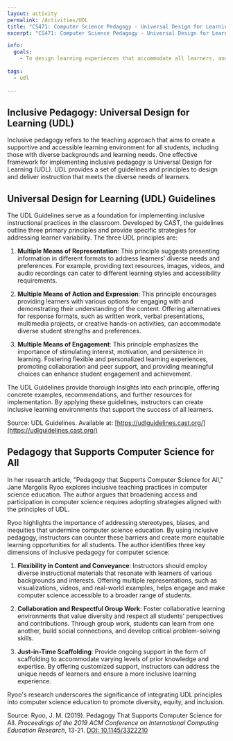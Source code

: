 ```yaml
---
layout: activity
permalink: /Activities/UDL
title: "CS471: Computer Science Pedagogy - Universal Design for Learning"
excerpt: "CS471: Computer Science Pedagogy - Universal Design for Learning"

info:
  goals: 
    - To design learning experiences that accommodate all learners, and that celebrate the different perspectives and needs that each individual student brings to the table
        
tags:
  - udl
  
---
```


## Inclusive Pedagogy: Universal Design for Learning (UDL) 

Inclusive pedagogy refers to the teaching approach that aims to create a supportive and accessible learning environment for all students, including those with diverse backgrounds and learning needs. One effective framework for implementing inclusive pedagogy is Universal Design for Learning (UDL). UDL provides a set of guidelines and principles to design and deliver instruction that meets the diverse needs of learners. 

## Universal Design for Learning (UDL) Guidelines

The UDL Guidelines serve as a foundation for implementing inclusive instructional practices in the classroom. Developed by CAST, the guidelines outline three primary principles and provide specific strategies for addressing learner variability. The three UDL principles are:

1. **Multiple Means of Representation**: This principle suggests presenting information in different formats to address learners' diverse needs and preferences. For example, providing text resources, images, videos, and audio recordings can cater to different learning styles and accessibility requirements.

2. **Multiple Means of Action and Expression**: This principle encourages providing learners with various options for engaging with and demonstrating their understanding of the content. Offering alternatives for response formats, such as written work, verbal presentations, multimedia projects, or creative hands-on activities, can accommodate diverse student strengths and preferences.

3. **Multiple Means of Engagement**: This principle emphasizes the importance of stimulating interest, motivation, and persistence in learning. Fostering flexible and personalized learning experiences, promoting collaboration and peer support, and providing meaningful choices can enhance student engagement and achievement.

The UDL Guidelines provide thorough insights into each principle, offering concrete examples, recommendations, and further resources for implementation. By applying these guidelines, instructors can create inclusive learning environments that support the success of all learners.

Source: UDL Guidelines. Available at: [https://udlguidelines.cast.org/](https://udlguidelines.cast.org/)

## Pedagogy that Supports Computer Science for All

In her research article, "Pedagogy that Supports Computer Science for All," Jane Margolis Ryoo explores inclusive teaching practices in computer science education. The author argues that broadening access and participation in computer science requires adopting strategies aligned with the principles of UDL.

Ryoo highlights the importance of addressing stereotypes, biases, and inequities that undermine computer science education. By using inclusive pedagogy, instructors can counter these barriers and create more equitable learning opportunities for all students. The author identifies three key dimensions of inclusive pedagogy for computer science:

1. **Flexibility in Content and Conveyance**: Instructors should employ diverse instructional materials that resonate with learners of various backgrounds and interests. Offering multiple representations, such as visualizations, videos, and real-world examples, helps engage and make computer science accessible to a broader range of students.

2. **Collaboration and Respectful Group Work**: Foster collaborative learning environments that value diversity and respect all students' perspectives and contributions. Through group work, students can learn from one another, build social connections, and develop critical problem-solving skills.

3. **Just-in-Time Scaffolding**: Provide ongoing support in the form of scaffolding to accommodate varying levels of prior knowledge and expertise. By offering customized support, instructors can address the unique needs of learners and ensure a more inclusive learning experience.

Ryoo's research underscores the significance of integrating UDL principles into computer science education to promote diversity, equity, and inclusion.

Source: Ryoo, J. M. (2019). Pedagogy That Supports Computer Science for All. *Proceedings of the 2019 ACM Conference on International Computing Education Research*, 13-21. [DOI: 10.1145/3322210](https://doi.org/10.1145/3322210)
